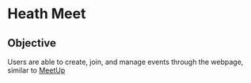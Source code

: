 # Heath Meet

## Objective

Users are able to create, join, and manage events through the webpage, similar to [MeetUp](https://www.meetup.com/)
